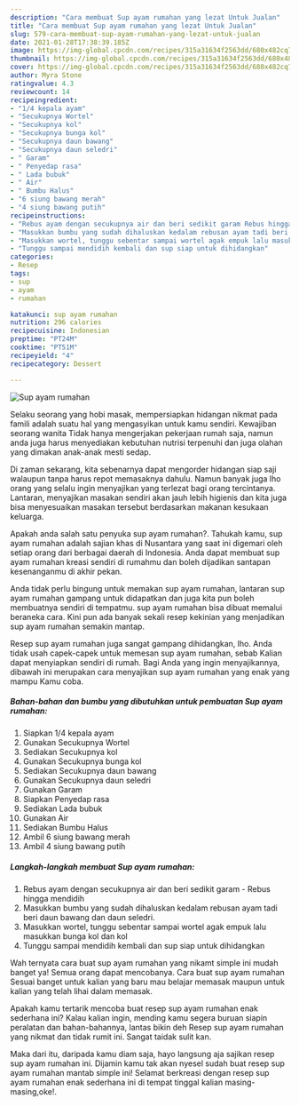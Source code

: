 ```yaml
---
description: "Cara membuat Sup ayam rumahan yang lezat Untuk Jualan"
title: "Cara membuat Sup ayam rumahan yang lezat Untuk Jualan"
slug: 579-cara-membuat-sup-ayam-rumahan-yang-lezat-untuk-jualan
date: 2021-01-28T17:38:39.185Z
image: https://img-global.cpcdn.com/recipes/315a31634f2563dd/680x482cq70/sup-ayam-rumahan-foto-resep-utama.jpg
thumbnail: https://img-global.cpcdn.com/recipes/315a31634f2563dd/680x482cq70/sup-ayam-rumahan-foto-resep-utama.jpg
cover: https://img-global.cpcdn.com/recipes/315a31634f2563dd/680x482cq70/sup-ayam-rumahan-foto-resep-utama.jpg
author: Myra Stone
ratingvalue: 4.3
reviewcount: 14
recipeingredient:
- "1/4 kepala ayam"
- "Secukupnya Wortel"
- "Secukupnya kol"
- "Secukupnya bunga kol"
- "Secukupnya daun bawang"
- "Secukupnya daun seledri"
- " Garam"
- " Penyedap rasa"
- " Lada bubuk"
- " Air"
- " Bumbu Halus"
- "6 siung bawang merah"
- "4 siung bawang putih"
recipeinstructions:
- "Rebus ayam dengan secukupnya air dan beri sedikit garam Rebus hingga mendidih"
- "Masukkan bumbu yang sudah dihaluskan kedalam rebusan ayam tadi beri daun bawang dan daun seledri."
- "Masukkan wortel, tunggu sebentar sampai wortel agak empuk lalu masukkan bunga kol dan kol"
- "Tunggu sampai mendidih kembali dan sup siap untuk dihidangkan"
categories:
- Resep
tags:
- sup
- ayam
- rumahan

katakunci: sup ayam rumahan 
nutrition: 296 calories
recipecuisine: Indonesian
preptime: "PT24M"
cooktime: "PT51M"
recipeyield: "4"
recipecategory: Dessert

---
```



![Sup ayam rumahan](https://img-global.cpcdn.com/recipes/315a31634f2563dd/680x482cq70/sup-ayam-rumahan-foto-resep-utama.jpg)

Selaku seorang yang hobi masak, mempersiapkan hidangan nikmat pada famili adalah suatu hal yang mengasyikan untuk kamu sendiri. Kewajiban seorang  wanita Tidak hanya mengerjakan pekerjaan rumah saja, namun anda juga harus menyediakan kebutuhan nutrisi terpenuhi dan juga olahan yang dimakan anak-anak mesti sedap.

Di zaman  sekarang, kita sebenarnya dapat mengorder hidangan siap saji walaupun tanpa harus repot memasaknya dahulu. Namun banyak juga lho orang yang selalu ingin menyajikan yang terlezat bagi orang tercintanya. Lantaran, menyajikan masakan sendiri akan jauh lebih higienis dan kita juga bisa menyesuaikan masakan tersebut berdasarkan makanan kesukaan keluarga. 



Apakah anda salah satu penyuka sup ayam rumahan?. Tahukah kamu, sup ayam rumahan adalah sajian khas di Nusantara yang saat ini digemari oleh setiap orang dari berbagai daerah di Indonesia. Anda dapat membuat sup ayam rumahan kreasi sendiri di rumahmu dan boleh dijadikan santapan kesenanganmu di akhir pekan.

Anda tidak perlu bingung untuk memakan sup ayam rumahan, lantaran sup ayam rumahan gampang untuk didapatkan dan juga kita pun boleh membuatnya sendiri di tempatmu. sup ayam rumahan bisa dibuat memalui beraneka cara. Kini pun ada banyak sekali resep kekinian yang menjadikan sup ayam rumahan semakin mantap.

Resep sup ayam rumahan juga sangat gampang dihidangkan, lho. Anda tidak usah capek-capek untuk memesan sup ayam rumahan, sebab Kalian dapat menyiapkan sendiri di rumah. Bagi Anda yang ingin menyajikannya, dibawah ini merupakan cara menyajikan sup ayam rumahan yang enak yang mampu Kamu coba.

<!--inarticleads1-->

##### Bahan-bahan dan bumbu yang dibutuhkan untuk pembuatan Sup ayam rumahan:

1. Siapkan 1/4 kepala ayam
1. Gunakan Secukupnya Wortel
1. Sediakan Secukupnya kol
1. Gunakan Secukupnya bunga kol
1. Sediakan Secukupnya daun bawang
1. Gunakan Secukupnya daun seledri
1. Gunakan  Garam
1. Siapkan  Penyedap rasa
1. Sediakan  Lada bubuk
1. Gunakan  Air
1. Sediakan  Bumbu Halus
1. Ambil 6 siung bawang merah
1. Ambil 4 siung bawang putih




<!--inarticleads2-->

##### Langkah-langkah membuat Sup ayam rumahan:

1. Rebus ayam dengan secukupnya air dan beri sedikit garam - Rebus hingga mendidih
1. Masukkan bumbu yang sudah dihaluskan kedalam rebusan ayam tadi beri daun bawang dan daun seledri.
1. Masukkan wortel, tunggu sebentar sampai wortel agak empuk lalu masukkan bunga kol dan kol
1. Tunggu sampai mendidih kembali dan sup siap untuk dihidangkan




Wah ternyata cara buat sup ayam rumahan yang nikamt simple ini mudah banget ya! Semua orang dapat mencobanya. Cara buat sup ayam rumahan Sesuai banget untuk kalian yang baru mau belajar memasak maupun untuk kalian yang telah lihai dalam memasak.

Apakah kamu tertarik mencoba buat resep sup ayam rumahan enak sederhana ini? Kalau kalian ingin, mending kamu segera buruan siapin peralatan dan bahan-bahannya, lantas bikin deh Resep sup ayam rumahan yang nikmat dan tidak rumit ini. Sangat taidak sulit kan. 

Maka dari itu, daripada kamu diam saja, hayo langsung aja sajikan resep sup ayam rumahan ini. Dijamin kamu tak akan nyesel sudah buat resep sup ayam rumahan mantab simple ini! Selamat berkreasi dengan resep sup ayam rumahan enak sederhana ini di tempat tinggal kalian masing-masing,oke!.

